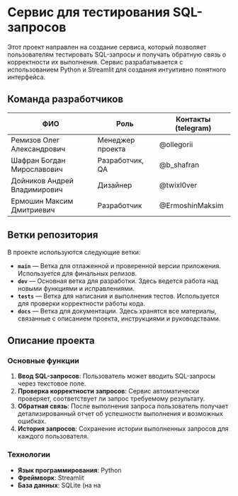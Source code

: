 # Сервис для тестирования SQL-запросов

Этот проект направлен на создание сервиса, который позволяет пользователям тестировать SQL-запросы и получать обратную связь о корректности их выполнения. Сервис разрабатывается с использованием Python и Streamlit для создания интуитивно понятного интерфейса.

## Команда разработчиков

| ФИО                     | Роль                | Контакты (telegram)|
|-------------------------|---------------------|-----------------|
| Ремизов Олег Александрович | Менеджер проекта    | @ollegorii    |
| Шафран Богдан Мирославович | Разработчик, QA     | @b_shafran  |
| Дойников Андрей Владимирович | Дизайнер           | @twixl0ver |
| Ермошин Максим Дмитриевич   | Разработчик         | @ErmoshinMaksim   |

## Ветки репозитория

В проекте используются следующие ветки:

- **`main`** — Ветка для отлаженной и проверенной версии приложения. Используется для финальных релизов.
- **`dev`** — Основная ветка для разработки. Здесь ведется работа над новыми функциями и исправлениями.
- **`tests`** — Ветка для написания и выполнения тестов. Используется для проверки корректности работы кода.
- **`docs`** — Ветка для документации. Здесь хранятся все материалы, связанные с описанием проекта, инструкциями и руководствами.

## Описание проекта

### Основные функции
1. **Ввод SQL-запросов**: Пользователь может вводить SQL-запросы через текстовое поле.
2. **Проверка корректности запросов**: Сервис автоматически проверяет, соответствует ли запрос требуемому результату.
3. **Обратная связь**: После выполнения запроса пользователь получает детализированный отчет об успешности выполнения и возможных ошибках.
4. **История запросов**: Сохранение истории выполненных запросов для каждого пользователя.

### Технологии
- **Язык программирования**: Python
- **Фреймворк**: Streamlit
- **База данных**: SQLite (на на
